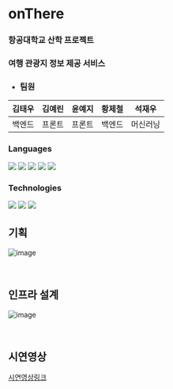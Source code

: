 # onThere

### 항공대학교 산학 프로젝트
### 여행 관광지 정보 제공 서비스


* ### 팀원
| 김태우 | 김예린 | 윤예지 | 황제철 | 석재우 |
|---|---|---|---|---|
|백엔드|프론트|프론트|백엔드|머신러닝|


### Languages
<img src="https://img.shields.io/badge/Html-4ccdfc?style=flat&logo=Html&logoColor=white" /> <img src="https://img.shields.io/badge/Css-fcf64c?style=flat&logo=Java&logoColor=white" />
<img src="https://img.shields.io/badge/JS-fc4c98?style=flat&logo=Java&logoColor=white" />
<img src="https://img.shields.io/badge/Java-007396?style=flat&logo=Java&logoColor=white" />
<img src="https://img.shields.io/badge/Python-4c6ffc?style=flat&logo=Java&logoColor=white" />

### Technologies
<img src="https://img.shields.io/badge/SpringBoot-56ed1a?style=flat&logo=Java&logoColor=white" /> <img src="https://img.shields.io/badge/Java-007396?style=flat&logo=Django&logoColor=white" />
<img src="https://img.shields.io/badge/AWS-000000?style=flat&logo=AWS&logoColor=white" />



## 기획
![image](https://user-images.githubusercontent.com/88755733/208337214-cdad09b0-bb7b-4af3-a1c2-f09abe4db89e.png)

<br>

## 인프라 설계
![image](https://user-images.githubusercontent.com/88755733/208337060-0ce29ae3-371f-4726-a127-bd94e49b54d5.png)

<br>

## 시연영상
[시연영상링크](https://drive.google.com/file/d/1m6KdRYhOEvqkLtOdz4B9te-O7J-dO_q8/view?usp=sharing)

